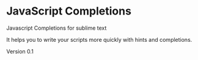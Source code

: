JavaScript Completions
========================

Javascript Completions for sublime text

It helps you to write your scripts more quickly with hints and completions.

Version 0.1
